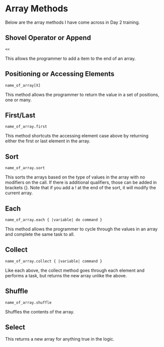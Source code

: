 # Array Methods
Below are the array methods I have come across in Day 2 training.

## Shovel Operator or Append
`<<`

This allows the programmer to add a item to the end of an array.

## Positioning or Accessing Elements

`name_of_array[X]`

This method allows the programmer to return the value in a set of positions, one or many.

## First/Last

`name_of_array.first`

This method shortcuts the accessing element case above by returning either the first or last element in the array.

## Sort

`name_of_array.sort`

This sorts the arrays based on the type of values in the array with no modifiers on the call. If there is additional qualifiers, those can be added in brackets {}. Note that if you add a ! at the end of the sort, it will modify the current array.

## Each

`name_of_array.each { |variable| do command }`

This method allows the programmer to cycle through the values in an array and complete the same task to all.

## Collect

`name_of_array.collect { |variable| command }`

Like each above, the collect method goes through each element and performs a task, but returns the new array unlike the above.

## Shuffle

`name_of_array.shuffle`

Shuffles the contents of the array.

## Select

This returns a new array for anything true in the logic.
